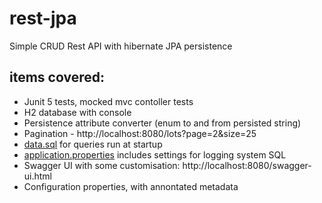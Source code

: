 # rest-jpa

Simple CRUD Rest API with hibernate JPA persistence

## items covered:
- Junit 5 tests, mocked mvc contoller tests
- H2 database with console
- Persistence attribute converter (enum to and from persisted string)
- Pagination - http://localhost:8080/lots?page=2&size=25
- [data.sql](https://github.com/germondc/rest-jpa/blob/master/src/main/resources/data.sql) for queries run at startup
- [application.properties](https://github.com/germondc/rest-jpa/blob/master/src/main/resources/application.properties) includes settings for logging system SQL
- Swagger UI with some customisation: http://localhost:8080/swagger-ui.html
- Configuration properties, with annontated metadata
